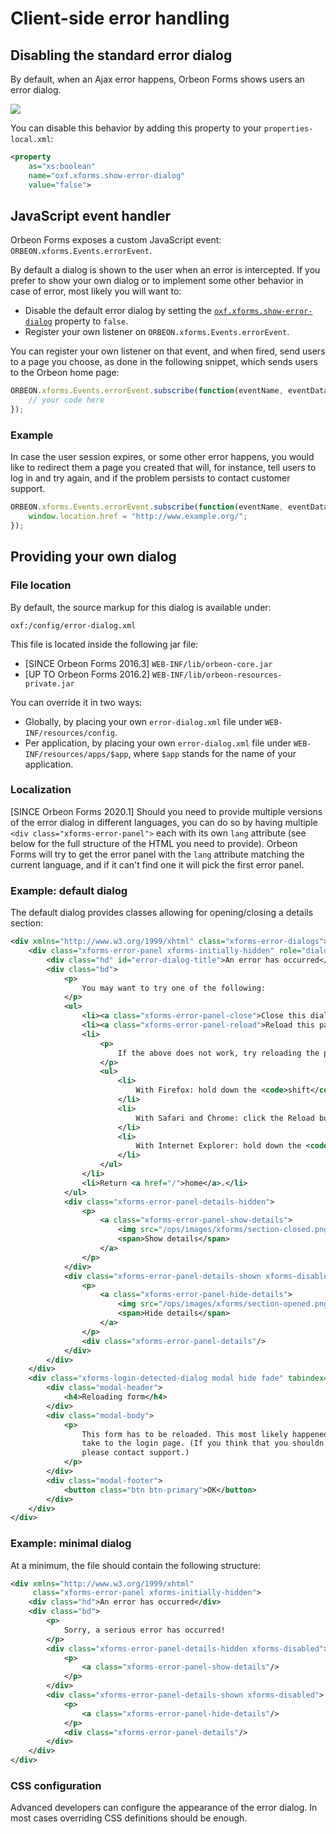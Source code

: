 # Client-side error handling



## Disabling the standard error dialog

By default, when an Ajax error happens, Orbeon Forms shows users an error dialog.

![](error-dialog.png)

You can disable this behavior by adding this property to your `properties-local.xml`:

```xml
<property
    as="xs:boolean"
    name="oxf.xforms.show-error-dialog"
    value="false">
```

## JavaScript event handler

Orbeon Forms exposes a custom JavaScript event: `ORBEON.xforms.Events.errorEvent`.

By default a dialog is shown to the user when an error is intercepted. If you prefer to show your own dialog or to
implement some other behavior in case of error,  most likely you will want to:

- Disable the default error dialog by setting the [`oxf.xforms.show-error-dialog`](../../xforms/error-handling.md#error-dialog) property to `false`.
- Register your own listener on `ORBEON.xforms.Events.errorEvent`.

You can register your own listener on that event, and when fired, send users to a page you choose, as done in the following snippet, which sends users to the Orbeon home page:

```javascript
ORBEON.xforms.Events.errorEvent.subscribe(function(eventName, eventData) {
    // your code here
});
```

### Example

In case the user session expires, or some other error happens, you would like to redirect them a page you created that will, for instance, tell users to log in and try again, and if the problem persists to contact customer support.

```javascript
ORBEON.xforms.Events.errorEvent.subscribe(function(eventName, eventData) {
    window.location.href = "http://www.example.org/";
});
```

## Providing your own dialog

### File location

By default, the source markup for this dialog is available under:

```
oxf:/config/error-dialog.xml
```

This file is located inside the following jar file:

- [SINCE Orbeon Forms 2016.3] `WEB-INF/lib/orbeon-core.jar`
- [UP TO Orbeon Forms 2016.2] `WEB-INF/lib/orbeon-resources-private.jar`

You can override it in two ways:

* Globally, by placing your own `error-dialog.xml` file under `WEB-INF/resources/config`.
* Per application, by placing your own `error-dialog.xml` file under `WEB-INF/resources/apps/$app`, where `$app` stands for the name of your application.

### Localization

[SINCE Orbeon Forms 2020.1] Should you need to provide multiple versions of the error dialog in different languages, you can do so by having multiple `<div class="xforms-error-panel">` each with its own `lang` attribute (see below for the full structure of the HTML you need to provide). Orbeon Forms will try to get the error panel with the `lang` attribute matching the current language, and if it can't find one it will pick the first error panel.

### Example: default dialog

The default dialog provides classes allowing for opening/closing a details section:

```xml
<div xmlns="http://www.w3.org/1999/xhtml" class="xforms-error-dialogs">
    <div class="xforms-error-panel xforms-initially-hidden" role="dialog" aria-labelledby="error-dialog-title">
        <div class="hd" id="error-dialog-title">An error has occurred</div>
        <div class="bd">
            <p>
                You may want to try one of the following:
            </p>
            <ul>
                <li><a class="xforms-error-panel-close">Close this dialog</a> and continue to use this page.</li>
                <li><a class="xforms-error-panel-reload">Reload this page</a>. Note that you will lose any unsaved changes.</li>
                <li>
                    <p>
                        If the above does not work, try reloading the page yourself. Note that you will lose any unsaved changes:
                    </p>
                    <ul>
                        <li>
                            With Firefox: hold down the <code>shift</code> key and click the Reload button in your browser toolbar.
                        </li>
                        <li>
                            With Safari and Chrome: click the Reload button in your browser toolbar.
                        </li>
                        <li>
                            With Internet Explorer: hold down the <code>control</code> key and click the Reload button in your browser toolbar.
                        </li>
                    </ul>
                </li>
                <li>Return <a href="/">home</a>.</li>
            </ul>
            <div class="xforms-error-panel-details-hidden">
                <p>
                    <a class="xforms-error-panel-show-details">
                        <img src="/ops/images/xforms/section-closed.png" alt="Show Details"/>
                        <span>Show details</span>
                    </a>
                </p>
            </div>
            <div class="xforms-error-panel-details-shown xforms-disabled">
                <p>
                    <a class="xforms-error-panel-hide-details">
                        <img src="/ops/images/xforms/section-opened.png" alt="Hide Details"/>
                        <span>Hide details</span>
                    </a>
                </p>
                <div class="xforms-error-panel-details"/>
            </div>
        </div>
    </div>
    <div class="xforms-login-detected-dialog modal hide fade" tabindex="-1" role="dialog" aria-hidden="true">
        <div class="modal-header">
            <h4>Reloading form</h4>
        </div>
        <div class="modal-body">
            <p>
                This form has to be reloaded. This most likely happened because your session has expired, which might
                take to the login page. (If you think that you shouldn't see this message and that the problem persists,
                please contact support.)
            </p>
        </div>
        <div class="modal-footer">
            <button class="btn btn-primary">OK</button>
        </div>
    </div>
</div>
```

### Example: minimal dialog

At a minimum, the file should contain the following structure:

```xml
<div xmlns="http://www.w3.org/1999/xhtml"
     class="xforms-error-panel xforms-initially-hidden">
    <div class="hd">An error has occurred</div>
    <div class="bd">
        <p>
            Sorry, a serious error has occurred!
        </p>
        <div class="xforms-error-panel-details-hidden xforms-disabled">
            <p>
                <a class="xforms-error-panel-show-details"/>
            </p>
        </div>
        <div class="xforms-error-panel-details-shown xforms-disabled">
            <p>
                <a class="xforms-error-panel-hide-details"/>
            </p>
            <div class="xforms-error-panel-details"/>
        </div>
    </div>
</div>
```


### CSS configuration

Advanced developers can configure the appearance of the error dialog. In most cases overriding CSS definitions should be enough.
